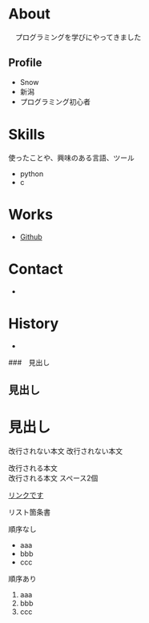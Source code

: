# About
　プログラミングを学びにやってきました

## Profile
- Snow
- 新潟
- プログラミング初心者

# Skills
使ったことや、興味のある言語、ツール
- python
- c

# Works
- [Github](http://Snowgh.github.io)

# Contact
-

# History
- 

###　見出し
## 見出し
# 見出し

改行されない本文
改行されない本文

改行される本文  
改行される本文 スペース2個

[リンクです](www.google.com)

リスト箇条書

順序なし
- aaa
- bbb
- ccc

順序あり
1. aaa
2. bbb
3. ccc
